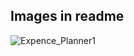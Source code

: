 ## Images in readme

![Expence_Planner1](https://user-images.githubusercontent.com/21295843/99766647-80d39180-2b27-11eb-8435-bdbc637d47e5.jpg)



